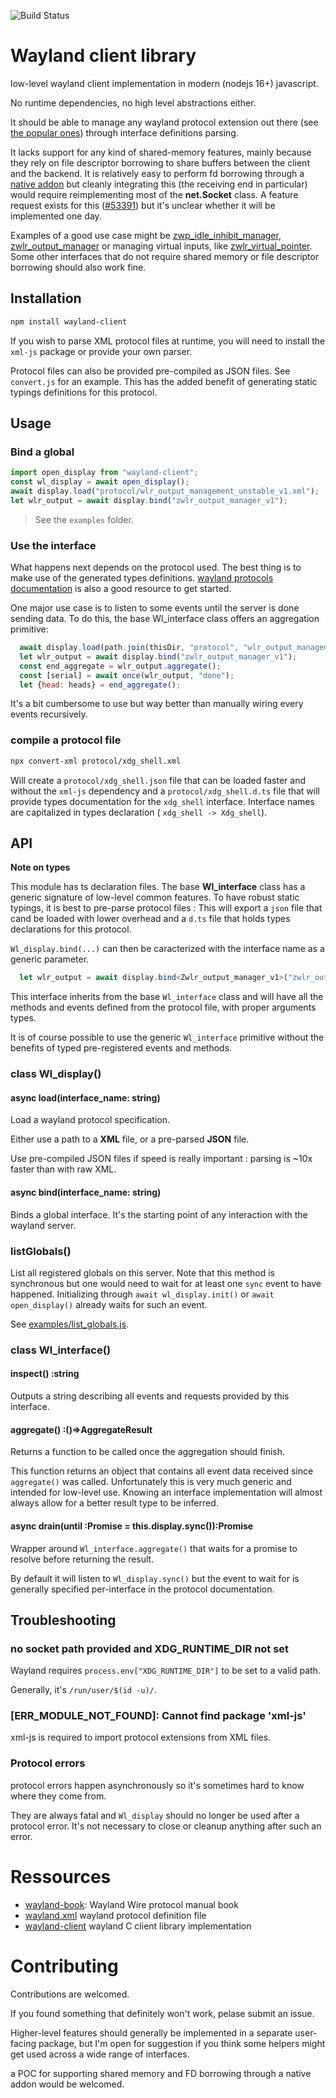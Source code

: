 ![Build Status](https://github.com/github/docs/actions/workflows/build.yml/badge.svg?branch=main&event=push)

# Wayland client library

low-level wayland client implementation in modern (nodejs 16+) javascript.

No runtime dependencies, no high level abstractions either.

It should be able to manage any wayland protocol extension out there (see [the popular ones](https://wayland.app/protocols/)) through interface definitions parsing.

It lacks support for any kind of shared-memory features, mainly because they rely on file descriptor borrowing to share buffers between the client and the backend. It is relatively easy to perform fd borrowing through a [native addon](https://github.com/sdumetz/node-wayland-shm) but cleanly integrating this (the receiving end in particular) would require reimplementing most of the **net.Socket** class. A feature request exists for this ([#53391](https://github.com/nodejs/node/issues/53391)) but it's unclear whether it will be implemented one day.

Examples of a good use case might be [zwp_idle_inhibit_manager](https://wayland.app/protocols/idle-inhibit-unstable-v1), [zwlr_output_manager](https://wayland.app/protocols/wlr-output-management-unstable-v1) or managing virtual inputs, like [zwlr_virtual_pointer](https://wayland.app/protocols/wlr-virtual-pointer-unstable-v1). Some other interfaces that do not require shared memory or file descriptor borrowing should also work fine.

## Installation

```sh
npm install wayland-client
```

If you wish to parse XML protocol files at runtime, you will need to install the `xml-js` package or provide your own parser.

Protocol files can also be provided pre-compiled as JSON files. See `convert.js` for an example. This has the added benefit of generating static typings definitions for this protocol.

## Usage

### Bind a global

```js
import open_display from "wayland-client";
const wl_display = await open_display();
await display.load("protocol/wlr_output_management_unstable_v1.xml");
let wlr_output = await display.bind("zwlr_output_manager_v1");
```

 > See the `examples` folder.

### Use the interface

What happens next depends on the protocol used. The best thing is to make use of the generated types definitions. [wayland protocols documentation](https://wayland.app/protocols/) is also a good resource to get started.

One major use case is to listen to some events until the server is done sending data. To do this, the base Wl_interface class offers an aggregation primitive:

```js
  await display.load(path.join(thisDir, "protocol", "wlr_output_management_unstable_v1.xml"));
  let wlr_output = await display.bind("zwlr_output_manager_v1");
  const end_aggregate = wlr_output.aggregate();
  const [serial] = await once(wlr_output, "done");
  let {head: heads} = end_aggregate();
```

It's a bit cumbersome to use but way better than manually wiring every events recursively.

### compile a protocol file

```sh
npx convert-xml protocol/xdg_shell.xml
```
Will create a `protocol/xdg_shell.json` file that can be loaded faster and without the `xml-js` dependency and a `protocol/xdg_shell.d.ts` file that will provide types documentation for the `xdg_shell` interface. Interface names are capitalized in types declaration ( `xdg_shell -> Xdg_shell`).



## API

**Note on types**

This module has ts declaration files. The base **Wl_interface** class has a generic signature of low-level common features.  To have robust static typings, it is best to pre-parse protocol files : This will export a `json` file that cand be loaded with lower overhead and a `d.ts` file that holds types declarations for this protocol.

`Wl_display.bind(...)` can then be caracterized with the interface name as a generic parameter.

```ts
  let wlr_output = await display.bind<Zwlr_output_manager_v1>("zwlr_output_manager_v1");
```

This interface inherits from the base `Wl_interface` class and will have all the methods and events defined from the protocol file, with proper arguments types.

It is of course possible to use the generic `Wl_interface` primitive without the benefits of typed pre-registered events and methods.

### class Wl_display()

#### async load(interface_name: string)

Load a wayland protocol specification.

Either use a path to a **XML** file, or a pre-parsed **JSON** file.

Use pre-compiled JSON files if speed is really important : parsing is ~10x faster than with raw XML.

#### async bind(interface_name: string)

Binds a global interface. It's the starting point of any interaction with the wayland server.

### listGlobals()

List all registered globals on this server. Note that this method is synchronous but one would need to wait for at least one `sync` event to have happened. Initializing through `await wl_display.init()` or `await open_display()` already waits for such an event.

See [examples/list_globals.js](https://github.com/sdumetz/node-wayland-client/tree/main/examples/list_globals.js).

### class Wl_interface()

#### inspect() :string

Outputs a string describing all events and requests provided by this interface.


#### aggregate() :()=>AggregateResult

Returns a function to be called once the aggregation should finish.

This function returns an object that contains all event data received since `aggregate()` was called. Unfortunately this is very much generic and intended for low-level use. Knowing an interface implementation will almost always allow for a better result type to be inferred.


#### async drain(until :Promise<any> = this.display.sync()):Promise<AggregateResult>

Wrapper around `Wl_interface.aggregate()` that waits for a promise to resolve before returning the result.

By default it will listen to `Wl_display.sync()` but the event to wait for is generally specified per-interface in the protocol documentation.

## Troubleshooting

### no socket path provided and XDG_RUNTIME_DIR not set

Wayland requires `process.env["XDG_RUNTIME_DIR"]` to be set to a valid path.

Generally, it's `/run/user/$(id -u)/`.

### [ERR_MODULE_NOT_FOUND]: Cannot find package 'xml-js'

xml-js is required to import protocol extensions from XML files.

### Protocol errors

protocol errors happen asynchronously so it's sometimes hard to know where they come from.

They are always fatal and `Wl_display` should no longer be used after a protocol error. It's not necessary to close or cleanup anything after such an error.


# Ressources

 - [wayland-book](https://wayland-book.com/introduction.html): Wayland Wire protocol manual book
 - [wayland.xml](https://gitlab.freedesktop.org/wayland/wayland/blob/master/protocol/wayland.xml) wayland protocol definition file
 - [wayland-client](https://gitlab.freedesktop.org/wayland/wayland/-/blob/main/src/wayland-client.c) wayland C client library implementation

# Contributing

Contributions are welcomed.

If you found something that definitely won't work, pelase submit an issue.

Higher-level features should generally be implemented in a separate user-facing package, but I'm open for suggestion if you think some helpers might get used across a wide range of interfaces.

a POC for supporting shared memory and FD borrowing through a native addon would be welcomed.
